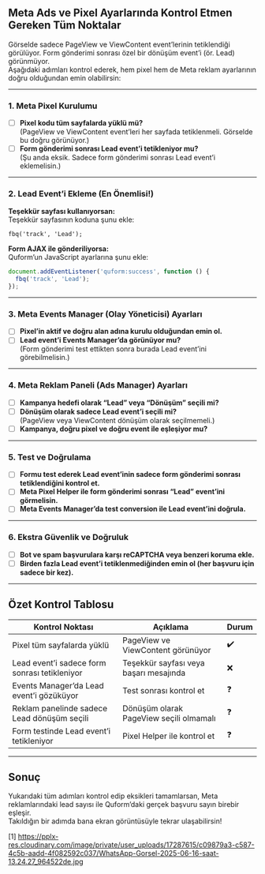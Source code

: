 ## Meta Ads ve Pixel Ayarlarında Kontrol Etmen Gereken Tüm Noktalar

Görselde sadece PageView ve ViewContent event’lerinin tetiklendiği görülüyor. Form gönderimi sonrası özel bir dönüşüm event’i (ör. Lead) görünmüyor.  
Aşağıdaki adımları kontrol ederek, hem pixel hem de Meta reklam ayarlarının doğru olduğundan emin olabilirsin:

---

### 1. **Meta Pixel Kurulumu**

- [ ] **Pixel kodu tüm sayfalarda yüklü mü?**  
  (PageView ve ViewContent event’leri her sayfada tetiklenmeli. Görselde bu doğru görünüyor.)
- [ ] **Form gönderimi sonrası Lead event’i tetikleniyor mu?**  
  (Şu anda eksik. Sadece form gönderimi sonrası Lead event’i eklemelisin.)

---

### 2. **Lead Event’i Ekleme (En Önemlisi!)**

**Teşekkür sayfası kullanıyorsan:**  
Teşekkür sayfasının koduna şunu ekle:
```html
fbq('track', 'Lead');
```

**Form AJAX ile gönderiliyorsa:**  
Quform’un JavaScript ayarlarına şunu ekle:
```javascript
document.addEventListener('quform:success', function () {
  fbq('track', 'Lead');
});
```

---

### 3. **Meta Events Manager (Olay Yöneticisi) Ayarları**

- [ ] **Pixel’in aktif ve doğru alan adına kurulu olduğundan emin ol.**
- [ ] **Lead event’i Events Manager’da görünüyor mu?**  
  (Form gönderimi test ettikten sonra burada Lead event’ini görebilmelisin.)

---

### 4. **Meta Reklam Paneli (Ads Manager) Ayarları**

- [ ] **Kampanya hedefi olarak “Lead” veya “Dönüşüm” seçili mi?**
- [ ] **Dönüşüm olarak sadece Lead event’i seçili mi?**  
  (PageView veya ViewContent dönüşüm olarak seçilmemeli.)
- [ ] **Kampanya, doğru pixel ve doğru event ile eşleşiyor mu?**

---

### 5. **Test ve Doğrulama**

- [ ] **Formu test ederek Lead event’inin sadece form gönderimi sonrası tetiklendiğini kontrol et.**
- [ ] **Meta Pixel Helper ile form gönderimi sonrası “Lead” event’ini görmelisin.**
- [ ] **Meta Events Manager’da test conversion ile Lead event’ini doğrula.**

---

### 6. **Ekstra Güvenlik ve Doğruluk**

- [ ] **Bot ve spam başvurulara karşı reCAPTCHA veya benzeri koruma ekle.**
- [ ] **Birden fazla Lead event’i tetiklenmediğinden emin ol (her başvuru için sadece bir kez).**

---

## Özet Kontrol Tablosu

| Kontrol Noktası                                 | Açıklama                                      | Durum   |
|-------------------------------------------------|-----------------------------------------------|---------|
| Pixel tüm sayfalarda yüklü                      | PageView ve ViewContent görünüyor             | ✔️      |
| Lead event’i sadece form sonrası tetikleniyor   | Teşekkür sayfası veya başarı mesajında         | ❌      |
| Events Manager’da Lead event’i gözüküyor        | Test sonrası kontrol et                        | ❓      |
| Reklam panelinde sadece Lead dönüşüm seçili     | Dönüşüm olarak PageView seçili olmamalı        | ❓      |
| Form testinde Lead event’i tetikleniyor         | Pixel Helper ile kontrol et                    | ❓      |

---

## Sonuç

Yukarıdaki tüm adımları kontrol edip eksikleri tamamlarsan, Meta reklamlarındaki lead sayısı ile Quform’daki gerçek başvuru sayın birebir eşleşir.  
Takıldığın bir adımda bana ekran görüntüsüyle tekrar ulaşabilirsin!

[1] https://pplx-res.cloudinary.com/image/private/user_uploads/17287615/c09879a3-c587-4c5b-aadd-4f082592c037/WhatsApp-Gorsel-2025-06-16-saat-13.24.27_964522de.jpg
